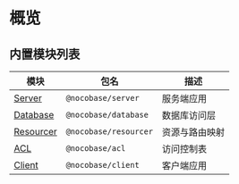 # 概览

## 内置模块列表

| 模块 | 包名 | 描述 |
| --- | --- | --- |
| [Server](/api/server) | `@nocobase/server` | 服务端应用 |
| [Database](/api/database) | `@nocobase/database` | 数据库访问层 |
| [Resourcer](/api/resourcer) | `@nocobase/resourcer` | 资源与路由映射 |
| [ACL](/api/acl) | `@nocobase/acl` | 访问控制表 |
| [Client](/api/client) | `@nocobase/client` | 客户端应用 |
